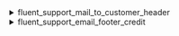 <explain-block title="fluent-support/email_notification_filters">

[//]: # (0)
<details class="fs-docs-collapse">

<summary class="fs-docs-title">fluent_support_mail_to_customer_header</summary>
<hr>
<div class="fs-docs-content">
This filter hook allows you to retrieve mailbox header data and modify it.

**Parameters**

- '$headers' (array) Mailbox header data
- '$data' (array) CC email list and hook type data

**Usage**

```php
add_filter('fluent_support/mail_to_customer_header', function ($headers, $data) {
    // ...do something
    return $headers
}, 10, 2)
```

**Reference**

`apply_filters('fluent_support/mail_to_customer_header', $headers, [
                'cc_email'  => $ticket->getSettingsValue('cc_email', []),
                'hook_type' => 'ticket_created_email_to_customer'
            ])
`


This filter is located in <br>
`fluent-support/app/Hooks/Handlers/EmailNotificationHandler.php`
</div>

</details>

[//]: # (1)
<details class="fs-docs-collapse">

<summary class="fs-docs-title">fluent_support_email_footer_credit</summary>
<hr>
<div class="fs-docs-content">
This filter hook allows you to retrieve email footer data and modify it.

**Parameters**

- '$message' (string) email footer data

**Usage**

```php
add_filter('fluent_support/email_footer_credit', function ($message) {
    // ...do something
    return $message
}, 10, 1)
```

**Reference**

`apply_filters('fluent_support/email_footer_credit', $message)`

<b>`$message` is specifically for showcasing email footer data. However, keep in mind that the actual structure in the main code might have slight differences, and you can find the email footer string defined in the main filter.</b>


This filter is located in <br>
`fluent-support/app/Hooks/Handlers/EmailNotificationHandler.php`
</div>

</details>


</explain-block>